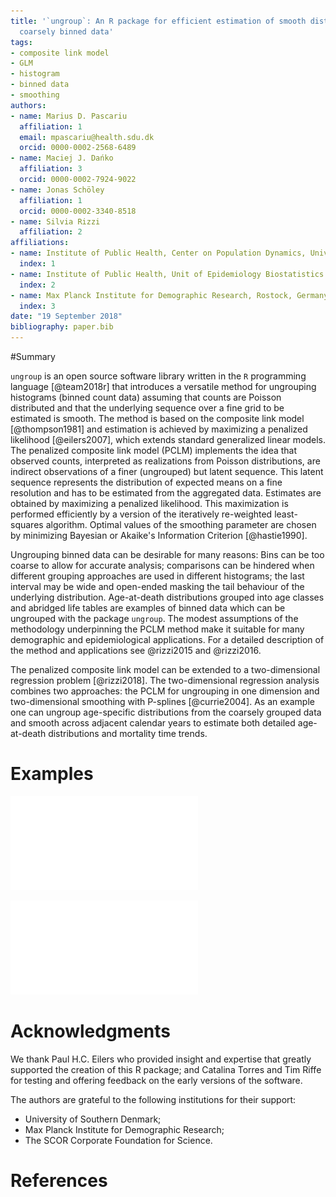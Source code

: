 ```yaml
---
title: '`ungroup`: An R package for efficient estimation of smooth distributions from
  coarsely binned data'
tags:
- composite link model
- GLM
- histogram
- binned data
- smoothing
authors:
- name: Marius D. Pascariu
  affiliation: 1
  email: mpascariu@health.sdu.dk
  orcid: 0000-0002-2568-6489
- name: Maciej J. Dańko
  affiliation: 3
  orcid: 0000-0002-7924-9022
- name: Jonas Schöley
  affiliation: 1
  orcid: 0000-0002-3340-8518
- name: Silvia Rizzi
  affiliation: 2
affiliations:
- name: Institute of Public Health, Center on Population Dynamics, University of Southern Denmark, Odense, Denmark
  index: 1
- name: Institute of Public Health, Unit of Epidemiology Biostatistics and Biodemography, University of Southern Denmark, Odense, Denmark
  index: 2
- name: Max Planck Institute for Demographic Research, Rostock, Germany
  index: 3
date: "19 September 2018"
bibliography: paper.bib
---
```


#Summary

``ungroup`` is an open source software library written in the ``R`` programming language [@team2018r] that introduces a versatile method for ungrouping histograms (binned count data) assuming that counts are Poisson distributed and that the underlying sequence over a fine grid to be estimated is smooth. The method is based on the composite link model [@thompson1981] and estimation is achieved by maximizing a penalized likelihood [@eilers2007], which extends standard generalized linear models. The penalized composite link model (PCLM) implements the idea that observed counts, interpreted as realizations from Poisson distributions, are indirect observations of a finer (ungrouped) but latent sequence. This latent sequence represents the distribution of expected means on a fine resolution and has to be estimated from the aggregated data. Estimates are obtained by maximizing a penalized likelihood. This maximization is performed efficiently by a version of the iteratively re-weighted least-squares algorithm. Optimal values of the smoothing parameter are chosen by minimizing Bayesian or Akaike's Information Criterion [@hastie1990].

Ungrouping binned data can be desirable for many reasons: Bins can be too coarse to allow for accurate analysis; comparisons can be hindered when different grouping approaches are used in different histograms; the last interval may be wide and open-ended masking the tail behaviour of the underlying distribution. Age-at-death distributions grouped into age classes and abridged life tables are examples of binned data which can be ungrouped with the package ``ungroup``. The modest assumptions of the methodology underpinning the PCLM method make it suitable for many demographic and epidemiological applications. For a detailed description of the method and applications see @rizzi2015 and @rizzi2016.

The penalized composite link model can be extended to a two-dimensional regression problem [@rizzi2018]. The two-dimensional regression analysis combines two approaches: the PCLM for ungrouping in one dimension and two-dimensional smoothing with P-splines [@currie2004]. As an example one can ungroup age-specific distributions from the coarsely grouped data and smooth across adjacent calendar years to estimate both detailed age-at-death distributions and mortality time trends.

# Examples

![Ungrouping of the age-at-death distribution and estimating age-specific death rates. The original death counts and exposures taken from the @hmd2018 using the ``MortalityLaws`` R package [-@MortalityLaws160] were grouped in 5-year bins plus a wide class for ages 85+. In each panel, the original aggregated data is compared with smoothly estimated values.](figures/pclm1D.pdf)

![Two-dimensional ungrouping of the age-at-death distributions and mortality surface. The 3-D figures are generate using the ``rgl`` R package [-@rgl09916].](figures/pclm2D.pdf)

# Acknowledgments

We thank Paul H.C. Eilers who provided insight and expertise that greatly supported the creation of this R package; and Catalina Torres and Tim Riffe for testing and offering feedback on the early versions of the software. 

The authors are grateful to the following institutions for their support:

 * University of Southern Denmark;
 * Max Planck Institute for Demographic Research;
 * The SCOR Corporate Foundation for Science.

# References
